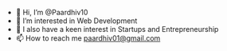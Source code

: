 - 👋 Hi, I’m @Paardhiv10
- 👀 I’m interested in Web Development 
- 💞️ I also have a keen interest in Startups and Entrepreneurship
- 📫 How to reach me paardhiv01@gmail.com

<!---
Paardhiv10/Paardhiv10 is a ✨ special ✨ repository because its `README.md` (this file) appears on your GitHub profile.
You can click the Preview link to take a look at your changes.
--->
